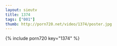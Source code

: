 ```yaml
--- 
layout: sieutv
title: 1374
tags: ["001"]
thumb: http://porn720.net/video/1374/poster.jpg
---
```

{% include porn720 key="1374" %} 
